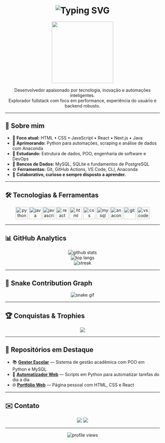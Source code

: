 <h1 align="center">
  <img src="https://readme-typing-svg.herokuapp.com/?font=Fira+Code&size=28&pause=800&color=36BCF7&center=true&vCenter=true&width=820&lines=Olá%2C+eu+sou+o+Henrique+Gustavo+König!;Bem-vindo+ao+meu+perfil+no+GitHub!;Happy+Coding+%F0%9F%92%BB" alt="Typing SVG" />
</h1>

<p align="center">
  <img src="https://media.giphy.com/media/qgQUggAC3Pfv687qPC/giphy.gif" width="200"/>
</p>

<p align="center">
  Desenvolvedor apaixonado por tecnologia, inovação e automações inteligentes.
  <br/>Explorador fullstack com foco em performance, experiência do usuário e backend robusto.
</p>

---

## 🚀 Sobre mim
- 🔭 **Foco atual:** HTML • CSS • JavaScript • React • Next.js • Java  
- 🌱 **Aprimorando:** Python para automações, scraping e análise de dados com Anaconda  
- 🧠 **Estudando:** Estrutura de dados, POO, engenharia de software e DevOps  
- 💾 **Bancos de Dados:** MySQL, SQLite e fundamentos de PostgreSQL  
- ⚙️ **Ferramentas:** Git, GitHub Actions, VS Code, CLI, Anaconda  
- 🤝 **Colaborativo, curioso e sempre disposto a aprender.**

---

## 🛠 Tecnologias & Ferramentas

<p align="center">
  <img src="https://cdn.jsdelivr.net/gh/devicons/devicon/icons/python/python-original.svg" height="40" alt="python"/>
  <img src="https://cdn.jsdelivr.net/gh/devicons/devicon/icons/java/java-original.svg" height="40" alt="java"/>
  <img src="https://cdn.jsdelivr.net/gh/devicons/devicon/icons/javascript/javascript-original.svg" height="40" alt="javascript"/>
  <img src="https://cdn.jsdelivr.net/gh/devicons/devicon/icons/react/react-original.svg" height="40" alt="react"/>
  <img src="https://cdn.jsdelivr.net/gh/devicons/devicon/icons/html5/html5-plain.svg" height="40" alt="html"/>
  <img src="https://cdn.jsdelivr.net/gh/devicons/devicon/icons/css3/css3-plain.svg" height="40" alt="css"/>
  <img src="https://cdn.jsdelivr.net/gh/devicons/devicon/icons/mysql/mysql-original.svg" height="40" alt="mysql"/>
  <img src="https://cdn.jsdelivr.net/gh/devicons/devicon/icons/anaconda/anaconda-original.svg" height="40" alt="anaconda"/>
  <img src="https://cdn.jsdelivr.net/gh/devicons/devicon/icons/git/git-original.svg" height="40" alt="git"/>
  <img src="https://cdn.jsdelivr.net/gh/devicons/devicon/icons/vscode/vscode-original.svg" height="40" alt="vscode"/>
</p>

---

## 📊 GitHub Analytics

<p align="center">
  <img src="https://github-readme-stats.vercel.app/api?username=Henrique-konig&show_icons=true&theme=radical&locale=pt_BR" alt="github stats" />
  <br/>
  <img src="https://github-readme-stats.vercel.app/api/top-langs/?username=Henrique-konig&layout=compact&theme=radical" alt="top langs" />
  <br/>
  <img src="https://github-readme-streak-stats.herokuapp.com/?user=Henrique-konig&theme=radical" alt="streak" />
</p>

---

## 🐍 Snake Contribution Graph

<p align="center">
  <img src="https://raw.githubusercontent.com/Henrique-konig/Henrique-konig/output/github-contribution-grid-snake.svg" alt="snake gif"/>
</p>

---

## 🏆 Conquistas & Trophies

<p align="center">
  <img src="https://github-profile-trophy.vercel.app/?username=Henrique-konig&theme=onedark&no-frame=true&no-bg=true&margin-w=4" />
</p>

---

## 📁 Repositórios em Destaque

- 📚 [**Gestor Escolar**](https://github.com/Henrique-konig/sistema-escolar) — Sistema de gestão acadêmica com POO em Python e MySQL
- 🤖 [**Automatizador Web**](https://github.com/Henrique-konig/automacoes-python) — Scripts em Python para automatizar tarefas do dia a dia
- 🌐 [**Portfólio Web**](https://github.com/Henrique-konig/portfolio) — Página pessoal com HTML, CSS e React

---

## ✉️ Contato

<p align="center">
  <a href="mailto:henrique.gustavo.konig@gmail.com"><img src="https://img.shields.io/badge/-Email-EA4335?style=flat&logo=Gmail&logoColor=white"/></a>
  <a href="https://www.linkedin.com/in/henrique-konig/" target="_blank"><img src="https://img.shields.io/badge/-LinkedIn-0A66C2?style=flat&logo=Linkedin&logoColor=white"/></a>
</p>

---

<p align="center">
  <img src="https://komarev.com/ghpvc/?username=Henrique-konig&label=Profile+views&color=0e75b6&style=flat" alt="profile views"/>
</p>

<!--
**Henrique-konig/Henrique-konig** é um ✨ _repositório README de perfil_ ✨.  
Este arquivo aparece automaticamente no topo do seu perfil GitHub!
-->

